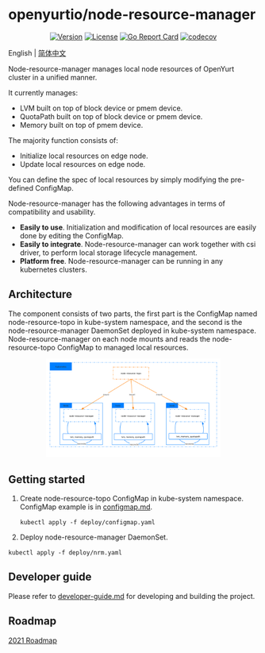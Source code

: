 # openyurtio/node-resource-manager

<div align="center">

[![Version](https://img.shields.io/badge/NodeResourceManager-v0.1.0-orange)]()
[![License](https://img.shields.io/badge/license-Apache%202-4EB1BA.svg)](https://www.apache.org/licenses/LICENSE-2.0.html)
[![Go Report Card](https://goreportcard.com/badge/github.com/openyurtio/node-resource-manager)](https://goreportcard.com/report/github.com/openyurtio/node-reource-manager)
[![codecov](https://codecov.io/gh/openyurtio/node-resource-manager/branch/main/graph/badge.svg)](https://codecov.io/gh/openyurtio/node-resource-manager)
</div>

English | [简体中文](./README.zh.md)

Node-resource-manager manages local node resources of OpenYurt cluster in a unified manner.

It currently manages:

- LVM built on top of block device or pmem device.
- QuotaPath built on top of block device or pmem device.
- Memory built on top of pmem device.

The majority function consists of:

- Initialize local resources on edge node.
- Update local resources on edge node.

You can define the spec of local resources by simply modifying the pre-defined ConfigMap.

Node-resource-manager has the following advantages in terms of compatibility and usability.

- **Easily to use**. Initialization and modification of local resources are easily done by editing the ConfigMap.
- **Easily to integrate**. Node-resource-manager can work together with csi driver, to perform local storage lifecycle management.
- **Platform free**. Node-resource-manager can be running in any kubernetes clusters.

## Architecture

The component consists of two parts, the first part is the ConfigMap named node-resource-topo in kube-system namespace,
and the second is the node-resource-manager DaemonSet deployed in kube-system namespace.
Node-resource-manager on each node mounts and reads the node-resource-topo ConfigMap to managed local resources.

<div align="center">
  <img src="docs/images/node-resource-manager.png" width=70% title="node-resource-manager architecture">
</div>

## Getting started

1. Create node-resource-topo ConfigMap in kube-system namespace. ConfigMap example is in [configmap.md](./docs/configmap.md).

   ```shell
   kubectl apply -f deploy/configmap.yaml
   ```

2. Deploy node-resource-manager DaemonSet.

```shell
kubectl apply -f deploy/nrm.yaml
```

## Developer guide

Please refer to [developer-guide.md](./docs/developer-guide.md) for developing and building the project.

## Roadmap

[2021 Roadmap](docs/roadmap.md)
